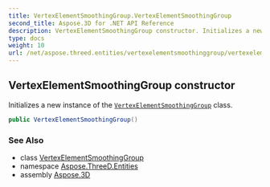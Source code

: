 ```yaml
---
title: VertexElementSmoothingGroup.VertexElementSmoothingGroup
second_title: Aspose.3D for .NET API Reference
description: VertexElementSmoothingGroup constructor. Initializes a new instance of the VertexElementSmoothingGroup class
type: docs
weight: 10
url: /net/aspose.threed.entities/vertexelementsmoothinggroup/vertexelementsmoothinggroup/
---
```

## VertexElementSmoothingGroup constructor

Initializes a new instance of the [`VertexElementSmoothingGroup`](../) class.

```csharp
public VertexElementSmoothingGroup()
```

### See Also

* class [VertexElementSmoothingGroup](../)
* namespace [Aspose.ThreeD.Entities](../../vertexelementsmoothinggroup/)
* assembly [Aspose.3D](../../../)


